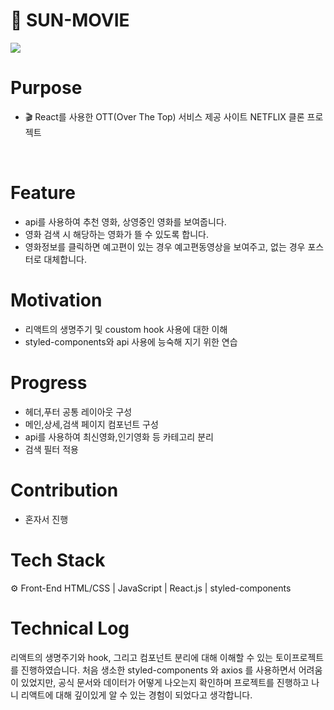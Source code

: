 # 🔆 SUN-MOVIE

<img src="https://github.com/unoung/SUN-MOVIE/assets/84708950/daf56705-3023-4abd-88ff-8d40186b0772">

<br/>

# Purpose
- 🎬 React를 사용한 OTT(Over The Top) 서비스 제공 사이트 NETFLIX 클론 프로젝트

<br/>

# Feature
- api를 사용하여 추천 영화, 상영중인 영화를 보여줍니다.
- 영화 검색 시 해당하는 영화가 뜰 수 있도록 합니다.
- 영화정보를 클릭하면 예고편이 있는 경우 예고편동영상을 보여주고, 없는 경우 포스터로 대체합니다.


# Motivation
- 리액트의 생명주기 및 coustom hook 사용에 대한 이해
- styled-components와 api 사용에 능숙해 지기 위한 연습

# Progress
- 헤더,푸터 공통 레이아웃 구성
- 메인,상세,검색 페이지 컴포넌트 구성 
- api를 사용하여 최신영화,인기영화 등 카테고리 분리
- 검색 필터 적용

# Contribution
- 혼자서 진행

# Tech Stack
⚙ Front-End
HTML/CSS | JavaScript | React.js | styled-components

# Technical Log
리액트의 생명주기와 hook, 그리고 컴포넌트 분리에 대해 이해할 수 있는 토이프로젝트를 진행하였습니다.
처음 생소한 styled-components 와 axios 를 사용하면서 어려움이 있었지만, 공식 문서와 데이터가 어떻게 나오는지
확인하며 프로젝트를 진행하고 나니 리액트에 대해 깊이있게 알 수 있는 경험이 되었다고 생각합니다.

